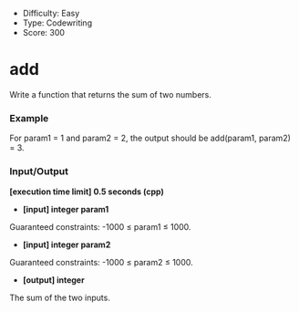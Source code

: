 - Difficulty: Easy
- Type: Codewriting
- Score: 300

# add
Write a function that returns the sum of two numbers.

### Example

For param1 = 1 and param2 = 2, the output should be
add(param1, param2) = 3.

### Input/Output

**[execution time limit] 0.5 seconds (cpp)**

- **[input] integer param1**

Guaranteed constraints:
-1000 ≤ param1 ≤ 1000.

- **[input] integer param2**

Guaranteed constraints:
-1000 ≤ param2 ≤ 1000.

- **[output] integer**

The sum of the two inputs.
